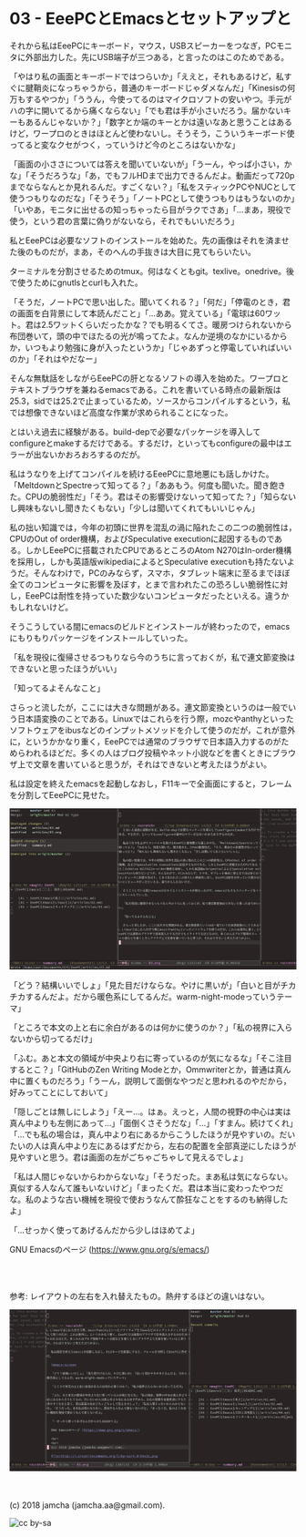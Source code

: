 # 03 - EeePCとEmacsとセットアップと

それから私はEeePCにキーボード，マウス，USBスピーカーをつなぎ，PCモニタに外部出力した。先にUSB端子が三つある，と言ったのはこのためである。  

「やはり私の画面とキーボードではつらいか」「ええと，それもあるけど，私すぐに腱鞘炎になっちゃうから，普通のキーボードじゃダメなんだ」「Kinesisの何万もするやつか」「ううん，今使ってるのはマイクロソフトの安いやつ。手元がハの字に開いてるから痛くならない」「でも君は手が小さいだろう。届かないキーもあるんじゃないか？」「数字とか端のキーとかは遠いなあと思うことはあるけど，ワープロのときはほとんど使わないし。そうそう，こういうキーボード使ってると変なクセがつく，っていうけど今のところはないかな」  

「画面の小ささについては答えを聞いていないが」「うーん，やっぱ小さい，かな」「そうだろうな」「あ，でもフルHDまで出力できるんだよ。動画だって720pまでならなんとか見れるんだ。すごくない？」「私をスティックPCやNUCとして使うつもりなのだな」「そうそう」「ノートPCとして使うつもりはもうないのか」「いやあ，モニタに出せるの知っちゃったら目がラクでさあ」「…まあ，現役で使う，という君の言葉に偽りがないなら，それでもいいだろう」  

私とEeePCは必要なソフトのインストールを始めた。先の画像はそれを済ませた後のものだが，まあ，そのへんの手抜きは大目に見てもらいたい。  

ターミナルを分割させるためのtmux。何はなくともgit。texlive。onedrive。後で使うためにgnutlsとcurlも入れた。  

「そうだ，ノートPCで思い出した。聞いてくれる？」「何だ」「停電のとき，君の画面を白背景にして本読んだこと」「…ああ。覚えている」「電球は60ワット。君は2.5ワットくらいだったかな？でも明るくてさ。暖房つけられないから布団巻いて，頭の中でほたるの光が鳴ってたよ。なんか逆境のなかにいるからか，いつもより勉強に身が入ったというか」「じゃあずっと停電していればいいのか」「それはやだなー」  

そんな無駄話をしながらEeePCの肝となるソフトの導入を始めた。ワープロとテキストブラウザを兼ねるemacsである。これを書いている時点の最新版は25.3，sidでは25.2で止まっているため，ソースからコンパイルするという，私では想像できないほど高度な作業が求められることになった。  

とはいえ過去に経験がある。build-depで必要なパッケージを導入してconfigureとmakeするだけである。するだけ，といってもconfigureの最中はエラーが出ないかおろおろするのだが。  

私はうなりを上げてコンパイルを続けるEeePCに意地悪にも話しかけた。「MeltdownとSpectreって知ってる？」「ああもう。何度も聞いた。聞き飽きた。CPUの脆弱性だ」「そう。君はその影響受けないって知ってた？」「知らないし興味もないし聞きたくもない」「少しは聞いてくれてもいいじゃん」  

私の拙い知識では，今年の初頭に世界を混乱の渦に陥れたこの二つの脆弱性は，CPUのOut of order機構，およびSpeculative executionに起因するものである。しかしEeePCに搭載されたCPUであるところのAtom N270はIn-order機構を採用し，しかも英語版wikipediaによるとSpeculative executionも持たないようだ。そんなわけで，PCのみならず，スマホ，タブレット端末に至るまでほぼ全てのコンピュータに影響を及ぼす，とまで言われたこの恐ろしい脆弱性に対し，EeePCは耐性を持っていた数少ないコンピュータだったといえる。違うかもしれないけど。  

そうこうしている間にemacsのビルドとインストールが終わったので，emacsにもりもりパッケージをインストールしていった。  

「私を現役に復帰させるつもりなら今のうちに言っておくが，私で連文節変換はできないと思ったほうがいい」  

「知ってるよそんなこと」  

さらっと流したが，ここには大きな問題がある。連文節変換というのは一般でいう日本語変換のことである。Linuxではこれらを行う際，mozcやanthyといったソフトウェアをibusなどのインプットメソッドを介して使うのだが，これが意外に，というかかなり重く，EeePCでは通常のブラウザで日本語入力するのがためらわれるほどだ。多くの人はブログ投稿やネット小説などを書くときにブラウザ上で文章を書いていると思うが，それはできないと考えたほうがよい。  

私は設定を終えたemacsを起動しなおし，F11キーで全画面にすると，フレームを分割してEeePCに見せた。  

![emacs-screen](./gitbook/images/02.png)  

「どう？結構いいでしょ」「見た目だけならな。やけに黒いが」「白いと目がチカチカするんだよ。だから暖色系にしてるんだ。warm-night-modeっていうテーマ」  

「ところで本文の上と右に余白があるのは何かに使うのか？」「私の視界に入らないから切ってるだけ」  

「ふむ。あと本文の領域が中央より右に寄っているのが気になるな」「そこ注目するとこ？」「GitHubのZen Writing Modeとか，Ommwriterとか，普通は真ん中に置くものだろう」「うーん，説明して面倒なやつだと思われるのやだから，好みってことにしておいて」  

「隠しごとは無しにしよう」「えー…。はぁ。えっと，人間の視野の中心は実は真ん中よりも左側にあって…」「面倒くさそうだな」「…」「すまん。続けてくれ」「…でも私の場合は，真ん中より右にあるからこうしたほうが見やすいの。だいたいの人は真ん中より左にあるはずだから，左右の配置を全部真逆にしたほうが見やすいと思う。君は画面の左がごちゃごちゃして見えるでしょ」  

「私は人間じゃないからわからないな」「そうだった。まあ私は気にならない。真似する人なんて誰もいないけど」「まったくだ。君は本当に変わったやつだな。私のような古い機械を現役で使おうなんて酔狂なことをするのも納得したよ」  

「…せっかく使ってあげるんだから少しはほめてよ」  

GNU Emacsのページ (<https://www.gnu.org/s/emacs/>)  

<br>  
<br>  

参考: レイアウトの左右を入れ替えたもの。熱弁するほどの違いはない。  

![screen-inverted](./gitbook/images/02b.png)  

<br>  
<br>  
(c) 2018 jamcha (jamcha.aa@gmail.com).  

![cc by-sa](http://i.creativecommons.org/l/by-sa/4.0/88x31.png)
